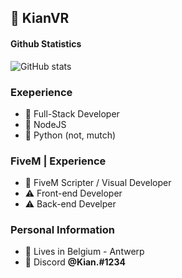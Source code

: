 ## 💼 KianVR


#### Github Statistics
![GitHub stats](https://github-readme-stats.vercel.app/api?username=KianVR&show_icons=true&theme=omni&include_all_commits=true&locale=nl&count_private=true)

### Exeperience
- 📝 Full-Stack Developer
- 📝 NodeJS
- 📝 Python (not, mutch)

### FiveM | Experience
- 📝 FiveM Scripter / Visual Developer
- ⚠️ Front-end Developer
- ⚠️ Back-end Develper


### Personal Information
- 🏡 Lives in Belgium - Antwerp
- 👀 Discord **@Kian.#1234**
